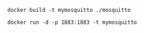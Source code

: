 


```Shell
docker build -t mymosquitto ./mosquitto

docker run -d -p 1883:1883 -t mymosquitto
```

